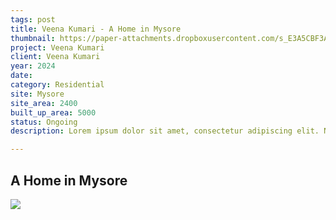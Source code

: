 ```yaml
---
tags: post
title: Veena Kumari - A Home in Mysore
thumbnail: https://paper-attachments.dropboxusercontent.com/s_E3A5CBF3AC2F55BBD1E681D8269AEED977C3A6F09E607A107F0E48AE4A52D05D_1729250556874_veena_01.jpg+c.jpg
project: Veena Kumari
client: Veena Kumari
year: 2024
date:
category: Residential
site: Mysore
site_area: 2400
built_up_area: 5000
status: Ongoing
description: Lorem ipsum dolor sit amet, consectetur adipiscing elit. Nullam ultricies interdum tortor, sit amet gravida ipsum fermentum ut. Aenean sagittis metus justo, at vestibulum elit malesuada a. Suspendisse dictum, sapien eu tincidunt convallis, elit urna rhoncus leo, ac fermentum lorem libero in magna. Integer scelerisque odio et convallis faucibus.

---
```


## A Home in Mysore

![](https://paper-attachments.dropboxusercontent.com/s_E3A5CBF3AC2F55BBD1E681D8269AEED977C3A6F09E607A107F0E48AE4A52D05D_1729250573093_veena_02.jpg)


